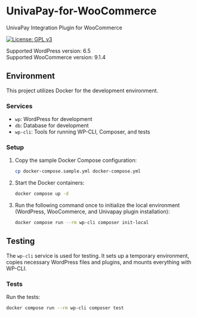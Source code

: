 # UnivaPay-for-WooCommerce
UnivaPay Integration Plugin for WooCommerce

[![License: GPL v3](https://img.shields.io/badge/License-GPLv3-blue.svg)](https://www.gnu.org/licenses/gpl-3.0)

Supported WordPress version: 6.5  
Supported WooCommerce version: 9.1.4

## Environment

This project utilizes Docker for the development environment.

### Services

- `wp`: WordPress for development
- `db`: Database for development
- `wp-cli`: Tools for running WP-CLI, Composer, and tests

### Setup

1. Copy the sample Docker Compose configuration:
    ```sh
    cp docker-compose.sample.yml docker-compose.yml
    ```

2. Start the Docker containers:
    ```sh
    docker compose up -d
    ```

3. Run the following command once to initialize the local environment (WordPress, WooCommerce, and Univapay plugin installation):
    ```sh
    docker compose run --rm wp-cli composer init-local
    ```

## Testing

The `wp-cli` service is used for testing. It sets up a temporary environment, copies necessary WordPress files and plugins, and mounts everything with WP-CLI.

### Tests
Run the tests:
```sh
docker compose run --rm wp-cli composer test
```
